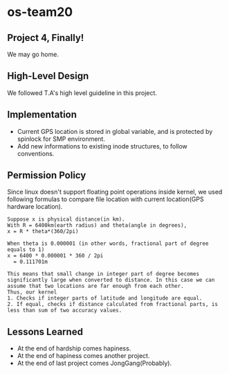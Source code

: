 # os-team20

## Project 4, Finally!
We may go home.

## High-Level Design
We followed T.A's high level guideline in this project.

## Implementation
* Current GPS location is stored in global variable, and is protected by spinlock for SMP environment.
* Add new informations to existing inode structures, to follow conventions.

## Permission Policy
Since linux doesn't support floating point operations inside kernel, we used following formulas to compare file location with current location(GPS hardware location).

```
Suppose x is physical distance(in km).
With R = 6400km(earth radius) and theta(angle in degrees),
x = R * theta*(360/2pi)
  
When theta is 0.000001 (in other words, fractional part of degree equals to 1)
x = 6400 * 0.000001 * 360 / 2pi
  = 0.111701m
  
This means that small change in integer part of degree becomes significantly large when converted to distance. In this case we can assume that two locations are far enough from each other.
Thus, our kernel
1. Checks if integer parts of latitude and longitude are equal.
2. If equal, checks if distance calculated from fractional parts, is less than sum of two accuracy values.
```

## Lessons Learned
* At the end of hardship comes hapiness.
* At the end of hapiness comes another project.
* At the end of last project comes JongGang(Probably).
